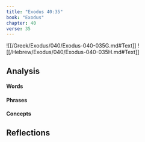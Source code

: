 ```yaml
---
title: "Exodus 40:35"
book: "Exodus"
chapter: 40
verse: 35
---
```

![[/Greek/Exodus/040/Exodus-040-035G.md#Text]]
![[/Hebrew/Exodus/040/Exodus-040-035H.md#Text]]

## Analysis

#### Words

#### Phrases

#### Concepts

## Reflections
